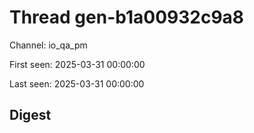 # Thread gen-b1a00932c9a8
Channel: io_qa_pm

First seen: 2025-03-31 00:00:00

Last seen: 2025-03-31 00:00:00

## Digest


